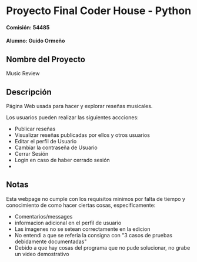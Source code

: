 # Proyecto Final Coder House - Python
#### Comisión: 54485
#### Alumno: Guido Ormeño

## Nombre del Proyecto
Music Review

## Descripción 
Página Web usada para hacer y explorar reseñas musicales.

Los usuarios pueden realizar las siguientes accciones:
- Publicar reseñas
- Visualizar reseñas publicadas por ellos y otros usuarios
- Editar el perfil de Usuario
- Cambiar la contraseña de Usuario
- Cerrar Sesión
- Login en caso de haber cerrado sesión
-

## Notas
Esta webpage no cumple con los requisitos minimos por falta de tiempo y conocimiento de como hacer ciertas cosas, especificamente:
- Comentarios/messages
- informacion adicional en el perfil de usuario
- Las imagenes no se setean correctamente en la edicion
- No entendi a que se referia la consigna con "3 casos de pruebas debidamente documentadas"
- Debido a que hay cosas del programa que no pude solucionar, no grabe un video demostrativo










